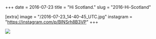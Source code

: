 +++
date = 2016-07-23
title = "Hi Scotland."
slug = "2016-Hi-Scotland"

[extra]
image = "/2016-07-23_14-40-45_UTC.jpg"
instagram = "https://instagram.com/p/BINSrh8B3VP"
+++

<img src="/2016-07-23_14-40-45_UTC.jpg" />

